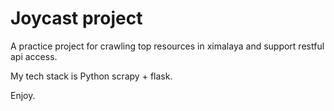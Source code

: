 # Joycast project

A practice project for crawling top resources in ximalaya and support restful api access.

My tech stack is Python scrapy + flask.

Enjoy.

